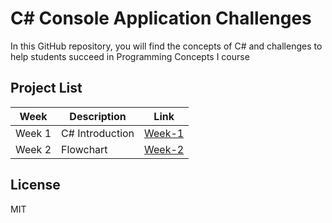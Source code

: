 # C# Console Application Challenges

In this GitHub repository, you will find the concepts of C# and challenges to help students succeed in Programming Concepts I course

## Project List

| Week | Description | Link 
| ------ | ------ | ------ |
| Week 1 | C# Introduction | [Week-1](https://github.com/BuenoIT/csharp-console-challenges/tree/main/Week_1)|
| Week 2 | Flowchart | [Week-2]()|


## License

MIT
